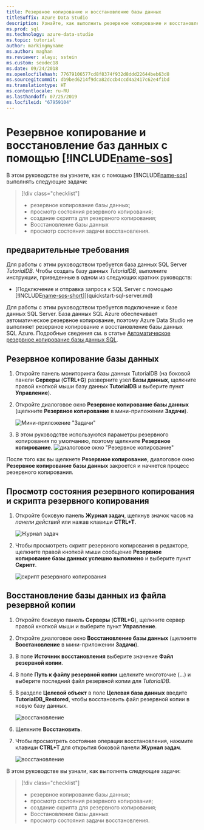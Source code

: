 ```yaml
---
title: Резервное копирование и восстановление базы данных
titleSuffix: Azure Data Studio
description: Узнайте, как выполнить резервное копирование и восстановление базы данных с помощью Azure Data Studio.
ms.prod: sql
ms.technology: azure-data-studio
ms.topic: tutorial
author: markingmyname
ms.author: maghan
ms.reviewer: alayu; sstein
ms.custom: seodec18
ms.date: 09/24/2018
ms.openlocfilehash: 77679106577cd8f8374f932d8ddd22644beb63d8
ms.sourcegitcommit: db9bed6214f9dca82dccb4ccd4a2417c62e4f1bd
ms.translationtype: HT
ms.contentlocale: ru-RU
ms.lasthandoff: 07/25/2019
ms.locfileid: "67959104"
---
```

# <a name="backup-and-restore-databases-using-includename-sosincludesname-sos-shortmd"></a>Резервное копирование и восстановление баз данных с помощью [!INCLUDE[name-sos](../includes/name-sos-short.md)]

В этом руководстве вы узнаете, как с помощью [!INCLUDE[name-sos](../includes/name-sos-short.md)] выполнять следующие задачи:
> [!div class="checklist"]
> * резервное копирование базы данных; 
> * просмотр состояния резервного копирования;
> * создание скрипта для резервного копирования;
> * Восстановление базы данных
> * просмотр состояния задачи восстановления.

## <a name="prerequisites"></a>предварительные требования

Для работы с этим руководством требуется база данных SQL Server *TutorialDB*. Чтобы создать базу данных *TutorialDB*, выполните инструкции, приведенные в одном из следующих кратких руководств:

- [Подключение и отправка запроса к SQL Server с помощью [!INCLUDE[name-sos-short](../includes/name-sos-short.md)]](quickstart-sql-server.md)

Для работы с этим руководством требуется подключение к базе данных SQL Server. База данных SQL Azure обеспечивает автоматическое резервное копирование, поэтому Azure Data Studio не выполняет резервное копирование и восстановление базы данных SQL Azure. Подробные сведения см. в статье [Автоматическое резервное копирование базы данных SQL](https://docs.microsoft.com/azure/sql-database/sql-database-automated-backups).

## <a name="backup-a-database"></a>Резервное копирование базы данных

1. Откройте панель мониторинга базы данных TutorialDB (на боковой панели **Серверы** (**CTRL+G**) разверните узел **Базы данных**, щелкните правой кнопкой мыши базу данных **TutorialDB** и выберите пункт **Управление**).

2. Откройте диалоговое окно **Резервное копирование базы данных** (щелкните **Резервное копирование** в мини-приложении **Задачи**).

   ![Мини-приложение "Задачи"](./media/tutorial-backup-restore-sql-server/tasks.png)

3. В этом руководстве используются параметры резервного копирования по умолчанию, поэтому щелкните **Резервное копирование**.
   ![диалоговое окно "Резервное копирование"](./media/tutorial-backup-restore-sql-server/backup-dialog.png)

После того как вы щелкнете **Резервное копирование**, диалоговое окно **Резервное копирование базы данных** закроется и начнется процесс резервного копирования.

## <a name="view-the-backup-status-and-view-the-backup-script"></a>Просмотр состояния резервного копирования и скрипта резервного копирования

1. Откройте боковую панель **Журнал задач**, щелкнув значок часов на *панели действий* или нажав клавиши **CTRL+T**.

   ![Журнал задач](./media/tutorial-backup-restore-sql-server/task-history.png)

2. Чтобы просмотреть скрипт резервного копирования в редакторе, щелкните правой кнопкой мыши сообщение **Резервное копирование базы данных успешно выполнено** и выберите пункт **Скрипт**.

   ![скрипт резервного копирования](./media/tutorial-backup-restore-sql-server/task-script.png) 

## <a name="restore-a-database-from-a-backup-file"></a>Восстановление базы данных из файла резервной копии


1. Откройте боковую панель **Серверы** (**CTRL+G**), щелкните сервер правой кнопкой мыши и выберите пункт **Управление**. 

2. Откройте диалоговое окно **Восстановление базы данных** (щелкните **Восстановление** в мини-приложении **Задачи**).

2. В поле **Источник восстановления** выберите значение **Файл резервной копии**. 

3. В поле **Путь к файлу резервной копии** щелкните многоточие (...) и выберите последний файл резервной копии для *TutorialDB*.

3. В разделе **Целевой объект** в поле **Целевая база данных** введите **TutorialDB_Restored**, чтобы восстановить файл резервной копии в новую базу данных.

   ![восстановление](./media/tutorial-backup-restore-sql-server/restore.png)

4. Щелкните **Восстановить**.

5. Чтобы просмотреть состояние операции восстановления, нажмите клавиши **CTRL+T** для открытия боковой панели **Журнал задач**.

   ![восстановление](./media/tutorial-backup-restore-sql-server/task-history-restore.png)


В этом руководстве вы узнали, как выполнять следующие задачи:
> [!div class="checklist"]
> * резервное копирование базы данных; 
> * просмотр состояния резервного копирования;
> * создание скрипта для резервного копирования;
> * Восстановление базы данных
> * просмотр состояния задачи восстановления.

